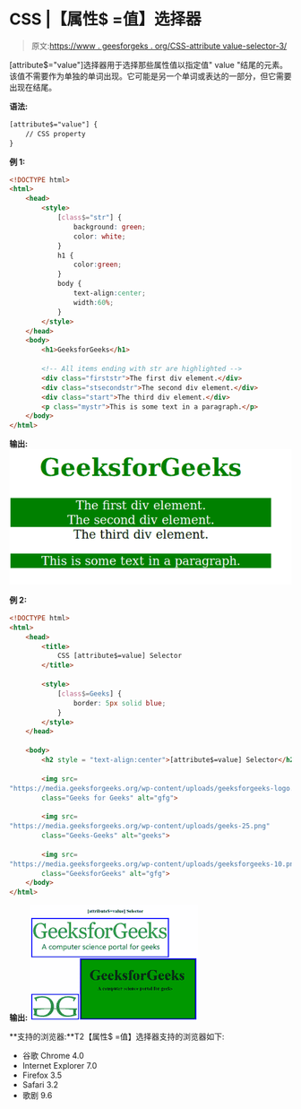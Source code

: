 # CSS |【属性$ =值】选择器

> 原文:[https://www . geesforgeks . org/CSS-attribute value-selector-3/](https://www.geeksforgeeks.org/css-attributevalue-selector-3/)

[attribute$="value"]选择器用于选择那些属性值以指定值" value "结尾的元素。该值不需要作为单独的单词出现。它可能是另一个单词或表达的一部分，但它需要出现在结尾。

**语法:**

```html
[attribute$="value"] {
    // CSS property
} 
```

**例 1:**

```html
<!DOCTYPE html> 
<html> 
    <head> 
        <style> 
            [class$="str"] {
                background: green; 
                color: white; 
            } 
            h1 { 
                color:green; 
            } 
            body { 
                text-align:center; 
                width:60%; 
            } 
        </style> 
    </head> 
    <body> 
        <h1>GeeksforGeeks</h1> 

        <!-- All items ending with str are highlighted -->
        <div class="firststr">The first div element.</div> 
        <div class="stsecondstr">The second div element.</div> 
        <div class="start">The third div element.</div> 
        <p class="mystr">This is some text in a paragraph.</p> 
    </body> 
</html>                                 
```

**输出:**
![](img/5005f77e39eb471a873b835cf331fb96.png)

**例 2:**

```html
<!DOCTYPE html>
<html>
    <head>
        <title>
            CSS [attribute$=value] Selector
        </title>

        <style> 
            [class$=Geeks] {
                border: 5px solid blue; 
            }
        </style>
    </head>

    <body>
        <h2 style = "text-align:center">[attribute$=value] Selector</h2>

        <img src=
"https://media.geeksforgeeks.org/wp-content/uploads/geeksforgeeks-logo.png"
        class="Geeks for Geeks" alt="gfg">

        <img src=
"https://media.geeksforgeeks.org/wp-content/uploads/geeks-25.png"
        class="Geeks-Geeks" alt="geeks"> 

        <img src=
"https://media.geeksforgeeks.org/wp-content/uploads/geeksforgeeks-10.png"
        class="GeeksforGeeks" alt="gfg">
    </body>
</html>                    
```

**输出:**
![](img/cbfed0eba0ad78b063e11bda753d21be.png)

**支持的浏览器:**T2【属性$ =值】选择器支持的浏览器如下:

*   谷歌 Chrome 4.0
*   Internet Explorer 7.0
*   Firefox 3.5
*   Safari 3.2
*   歌剧 9.6